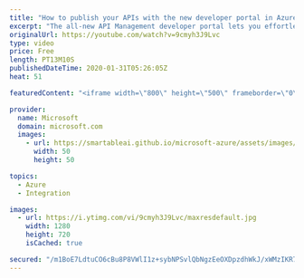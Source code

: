 ```yaml
---
title: "How to publish your APIs with the new developer portal in Azure API Management | Azure Friday"
excerpt: "The all-new API Management developer portal lets you effortlessly publish your APIs. It's customizable, lightweight, and intuitive. Mike Budzynski joins Scott Hanselman to show how to publish your APIs with the new developer portal in Azure API Management.  3:30 - Demo  Azure API Management resources"
originalUrl: https://youtube.com/watch?v=9cmyh3J9Lvc
type: video
price: Free
length: PT13M10S
publishedDateTime: 2020-01-31T05:26:05Z
heat: 51

featuredContent: "<iframe width=\"800\" height=\"500\" frameborder=\"0\" src=\"https://www.youtube.com/embed/9cmyh3J9Lvc\" allow=\"accelerometer; autoplay; encrypted-media; gyroscope; picture-in-picture\" allowfullscreen></iframe>"

provider:
  name: Microsoft
  domain: microsoft.com
  images:
    - url: https://smartableai.github.io/microsoft-azure/assets/images/organizations/microsoft.com-50x50.jpg
      width: 50
      height: 50

topics:
  - Azure
  - Integration

images:
  - url: https://i.ytimg.com/vi/9cmyh3J9Lvc/maxresdefault.jpg
    width: 1280
    height: 720
    isCached: true

secured: "/m1BoE7LdtuCO6cBu8P8VWlI1z+sybNPSvlQbNgzEeOXDpzdhWkJ/xWMzIKR7X+Me5WzurHLm/15V4aIvC15lIK8FwUscEF1B/g14ZIqX8fCKHQoIdnKjpyQYtCN2ApFo2ndq28zQw6dgOJWujYW4aKPRKndFBbvZx+/05CQbrmKObegOBRe7/ZvgE8WdtFP+iC2AJkF2/gMUOJqp2S9lBFZu+9CwKGoG4NGFdb1EkbGcl+BQ5/UmFybVg5PyziPDD42DhFhE2H/jCaGxXB6u4u594GlZUmL0rlpf1qEi/l+FRko6zzUcLhcUNqXGuSY9oG3GGULskYST+CjYFm55fv3pCrcrNdgD+pu0vN9oCAZ5QEaHZtbWQs2oYla2yQYFR19juqqL5FKn4esHqFbaJ9u91FikJ2qAxE8GOSNxIw=;N03ZfSoOzb8bLQSfdEo0sw=="
---
```


